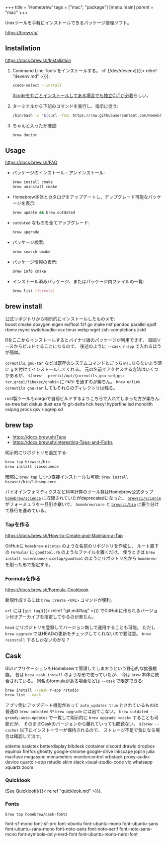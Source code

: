 +++
title = 'Homebrew'
tags = ["mac", "package"]
[menu.main]
  parent = "mac"
+++

Unixツールを手軽にインストールできるパッケージ管理ソフト。

<https://brew.sh/>

## Installation

<https://docs.brew.sh/Installation>

1.  Command Line Tools をインストールする。
    cf. [/dev/devenv]({{< relref "devenv.md" >}}):
    ```sh
    xcode-select --install
    ```

    [Xcodeを丸ごとインストールしてある場合でも独立CLTが必要](https://github.com/Homebrew/brew/issues/11250)らしい。


1.  ターミナルから下記のコマンドを実行し、指示に従う:
    ```sh
    /bin/bash -c "$(curl -fsSL https://raw.githubusercontent.com/Homebrew/install/HEAD/install.sh)"
    ```

1.  ちゃんと入ったか確認:
    ```sh
    brew doctor
    ```


## Usage

<https://docs.brew.sh/FAQ>

-   パッケージのインストール・アンインストール:
    ```sh
    brew install cmake
    brew uninstall cmake
    ```
-   Homebrew本体とカタログをアップデートし、アップグレード可能なパッケージを表示:
    ```sh
    brew update && brew outdated
    ```
-   `outdated` なものを全てアップグレード:
    ```sh
    brew upgrade
    ```
-   パッケージ検索:
    ```sh
    brew search cmake
    ```
-   パッケージ情報の表示:
    ```sh
    brew info cmake
    ```
-   インストール済みパッケージ、またはパッケージ内ファイルの一覧:
    ```sh
    brew list [formula]
    ```

## brew install

公式リポジトリから明示的にインストールしたものメモ:\
boost
cmake
doxygen
eigen
exiftool
fzf
go
make
nkf
pandoc
parallel
qpdf
rbenv
rsync
switchaudio-osx
tmux
webp
wget
zsh-completions
zstd

Rをここからインストールするとバイナリ版のパッケージが利用できず、
毎回ソースからビルドすることになるので、
後述のように `--cask r-app` で入れるほうが簡単。

`coreutils`, `gnu-tar`
などは既存のシステムコマンドとごっちゃにならないよう頭に `g`
を付けてインストールしてくれる。
元の名前でアクセスする方法はいくつかあるが、
`$(brew --prefix)/opt/{coreutils,gnu-sed,gnu-tar,grep}/libexec/gnubin` に
`PATH` を通すのが楽ちん。
`brew unlink coreutils gnu-tar` してもそれらのディレクトリは残る。

rust製ツールもcargoで自前ビルドするよりこちらで入れてしまった方が楽ちん:\
as-tree
bat
diskus
dust
eza
fd
git-delta
hck
hexyl
hyperfine
lsd
monolith
oxipng
procs
qsv
ripgrep
sd



## brew tap

- <https://docs.brew.sh/Taps>
- <https://docs.brew.sh/Interesting-Taps-and-Forks>

明示的にリポジトリを追加する:

```sh
brew tap brewsci/bio
brew install libsequence
```

暗黙に `brew tap` しつつ直接インストールも可能:
`brew install brewsci/bio/libsequence`

バイオインフォマティクスなど科学計算のツール群はHomebrew公式タップ
[`homebrew/science`](https://github.com/Homebrew/homebrew-science)
に収録されていたがdeprecatedになった。
[`brewsci/science`](https://github.com/brewsci/homebrew-science)
がフォーミュラを一旦引き継いで、 `homebrew/core` と
[`brewsci/bio`](https://brewsci.github.io/homebrew-bio/)
に振り分けて移行を進めている。


### Tapを作る

<https://docs.brew.sh/How-to-Create-and-Maintain-a-Tap>

GitHubに `homebrew-nicetap` のような名前のリポジトリを作成し、
ルート直下の `Formula/` に `goodtool.rb` のようなファイルを置くだけ。
使うときは `brew install <username>/nicetap/goodtool`
のようにリポジトリ名から `homebrew-` を削った形で指定する。


### Formulaを作る

<https://docs.brew.sh/Formula-Cookbook>

新規作成するには `brew create <URL>` コマンドが便利。

`url` には [`git tag`]({{< relref "git.md#tag" >}})
でGitHubに作られるバージョン付きアーカイブを指定してやるのが楽ちん。

`head` にリポジトリを登録してバージョン無しで運用することも可能。
ただし `brew upgrade` ではHEADの更新をチェックしてくれないので要注意。
`brew reinstall` するしかないのかな？


## Cask

GUIアプリケーションもHomebrewで管理してしまおうという野心的な拡張機能。
昔は `brew cask install` のような形で使っていたが、
今は `brew` 本体に統合されている。
同名のformulaがある場合などは `--cask` で限定できる:

```sh
brew install --cask r-app rstudio
brew list --cask
```

アプリ側にアップデート機能があって `auto_updates true` とされているものは普通の
`brew outdated` や `brew upgrade` には出てこない。
`brew outdated --greedy-auto-updates`
で一覧して明示的に `brew upgrade <cask>` することも可能だが、
そのままCaskのバージョンから離れていっても問題ない。
`$(brew --cache)` 以下にインストーラーが保持されるので、
ストレージ不足で気になる場合は確認して消す。

aldente
basictex betterdisplay bibdesk
container
discord drawio dropbox equinox firefox
ghostty google-chrome google-drive
inkscape joplin julia
macfuse megasync menumeters monitorcontrol
orbstack proxy-audio-device quarto
r-app rstudio skim slack
visual-studio-code vlc
whatsapp xquartz zoom

### Quicklook

[See Quicklook]({{< relref "quicklook.md" >}}).

### Fonts

```sh
brew tap homebrew/cask-fonts
```

font-sf-mono font-sf-pro
font-ubuntu font-ubuntu-mono
font-ubuntu-sans font-ubuntu-sans-mono
font-noto-sans font-noto-serif font-noto-sans-mono
font-symbols-only-nerd-font font-ubuntu-mono-nerd-font

